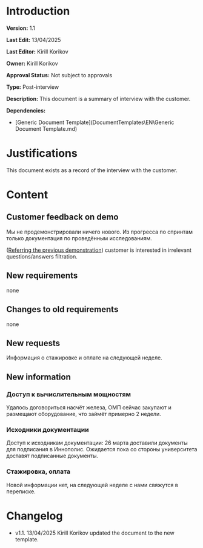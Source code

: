 # Introduction

**Version:** 1.1

**Last Edit:** 13/04/2025

**Last Editor:** Kirill Korikov

**Owner:** Kirill Korikov

**Approval Status:** Not subject to approvals

**Type:** Post-interview

**Description:** This document is a summary of interview with the customer.

**Dependencies:**
 - [Generic Document Template](DocumentTemplates\EN\Generic Document Template.md)

# Justifications
This document exists as a record of the interview with the customer.

# Content

## Customer feedback on demo
Мы не продемонстрировали ничего нового. Из прогресса по спринтам только документация по проведённым исследованиям.


([Referring the previous demonstration](https://github.com/OMP-Industrial-Project-Chat-Assistant/OMP-Chat-Assistant-Process/blob/master/Context%20and%20Requirements%20Management/EN/Post-Interview%20Documents/Interview%204.md))
customer is interested in irrelevant questions/answers filtration.

## New requirements
none

## Changes to old requirements
none

## New requests
Информация о стажировке и оплате на следующей неделе.

## New information
### Доступ к вычислительным мощностям
Удалось договориться насчёт железа, ОМП сейчас закупают и размещают оборудование, что займёт примерно 2 недели.

### Исходники документации
Доступ к исходникам документации: 26 марта доставили документы для подписания в Иннополис. 
Ожидается пока со стороны университета доставят подписанные документы.

### Стажировка, оплата
Новой информации нет, на следующей неделе с нами свяжутся в переписке.

# Changelog
- v1.1. 13/04/2025 Kirill Korikov updated the document to the new template.